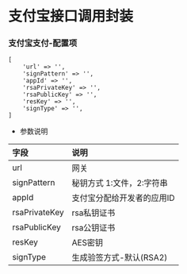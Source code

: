 # 支付宝接口调用封装

### 支付宝支付-配置项

~~~
[
    'url' => '',
    'signPattern' => '',
    'appId' => '',
    'rsaPrivateKey' => '',
    'rsaPublicKey' => '',
    'resKey' => '',
    'signType' => '',
]
~~~

- 参数说明

|字段|说明|
|:--|:--|
|url|网关|
|signPattern|秘钥方式 1:文件，2:字符串|
|appId|支付宝分配给开发者的应用ID|
|rsaPrivateKey|rsa私钥证书|
|rsaPublicKey|rsa公钥证书|
|resKey|AES密钥|
|signType|生成验签方式-默认(RSA2)|